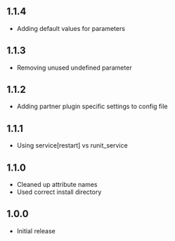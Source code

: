 ## 1.1.4
* Adding default values for parameters

## 1.1.3
* Removing unused undefined parameter

## 1.1.2
* Adding partner plugin specific settings to config file

## 1.1.1
* Using service[restart] vs runit_service

## 1.1.0
* Cleaned up attribute names
* Used correct install directory

## 1.0.0
* Initial release

